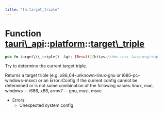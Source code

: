 ```yaml
---
title: "fn.target_triple"
---
```


Function [tauri\\\_api](/docs/api/rust/tauri\_api/../index.html)::[platform](/docs/api/rust/tauri\_api/index.html)::[target\\\_triple](/docs/api/rust/tauri\_api/)
==================================================================================================================================================================

```rust
pub fn target\\\_triple() -&gt; [Result](https://doc.rust-lang.org/nightly/core/result/enum.Result.html "enum core::result::Result")&lt;[String](https://doc.rust-lang.org/nightly/alloc/string/struct.String.html "struct alloc::string::String"), [Error](/docs/api/rust/tauri\_api/../../tauri\_api/struct.Error.html "struct tauri\_api::Error")\&gt;
```

Try to determine the current target triple.

Returns a target triple (e.g. <span>x86\_64-unknown-linux-gnu</span> or <span>i686-pc-windows-msvc</span>) or an <span>Error::Config</span> if the current config cannot be determined or is not some combination of the following values: <span>linux, mac, windows</span> -- <span>i686, x86, armv7</span> -- <span>gnu, musl, msvc</span>

*   Errors:
    *   Unexpected system config
      